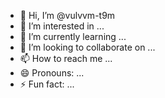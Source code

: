 - 👋 Hi, I’m @vulvvm-t9m
- 👀 I’m interested in ...
- 🌱 I’m currently learning ...
- 💞️ I’m looking to collaborate on ...
- 📫 How to reach me ...
- 😄 Pronouns: ...
- ⚡ Fun fact: ...

<!---
vulvvm-t9m/vulvvm-t9m is a ✨ special ✨ repository because its `README.md` (this file) appears on your GitHub profile.
You can click the Preview link to take a look at your changes.
--->
